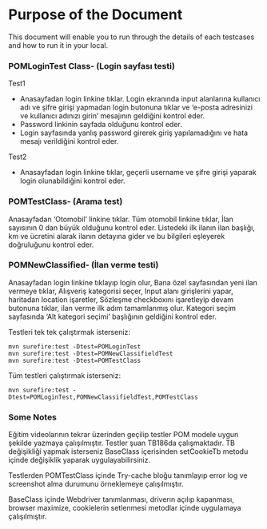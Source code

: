 # Purpose of the Document

This document will enable you to run through the details of each testcases and how to run it in your local.

### POMLoginTest Class- (Login sayfası testi)

Test1
* Anasayfadan login linkine tıklar. Login ekranında input alanlarına kullanıcı adı ve şifre girişi yapmadan login butonuna tıklar ve ‘e-posta adresinizi ve kullanıcı adınızı girin’ mesajının geldiğini kontrol eder.
* Password linkinin sayfada olduğunu kontrol eder.
* Login sayfasında yanlış password girerek giriş yapılamadığını ve hata mesajı verildiğini kontrol eder.

Test2

* Anasayfadan login linkine tıklar, 
geçerli username ve şifre girişi yaparak login olunabildiğini kontrol eder.

### POMTestClass- (Arama test)

Anasayfadan ‘Otomobil’ linkine tıklar.
Tüm otomobil linkine tıklar,
İlan sayısının 0 dan büyük olduğunu kontrol eder.
Listedeki ilk ilanın ilan başlığı, km ve ücretini alarak ilanın detayına gider ve bu bilgileri eşleyerek doğruluğunu kontrol eder.


### POMNewClassified- (İlan verme testi)

Anasayfadan login linkine tıklayıp login olur,
Bana özel sayfasından yeni ilan vermeye tıklar,
Alışveriş kategorisi seçer,
Input alanı girişlerini yapar, haritadan location işaretler,
Sözleşme checkboxını işaretleyip devam butonuna tıklar, ilan verme ilk adım tamamlanmış olur.
Kategori seçim sayfasında ‘Alt kategori seçimi’ başlığının geldiğini kontrol eder.

Testleri tek tek çalıştırmak isterseniz:
```
mvn surefire:test -Dtest=POMLoginTest
mvn surefire:test -Dtest=POMNewClassifieldTest
mvn surefire:test -Dtest=POMTestClass
```
Tüm testleri çalıştırmak isterseniz:
```
mvn surefire:test -Dtest=POMLoginTest,POMNewClassifieldTest,POMTestClass
```

### Some Notes
Eğitim videolarının tekrar üzerinden geçilip testler POM modele uygun şekilde yazmaya çalışılmıştır.
Testler şuan TB186da çalışmaktadır. TB değişikliği yapmak isterseniz BaseClass içerisinden setCookieTb metodu içinde değişiklik yaparak uygulayabilirsiniz.

Testlerden POMTestClass içinde Try-cache bloğu tanımlayıp error log ve screenshot alma durumunu örneklemeye çalışılmıştır.

BaseClass içinde Webdriver tanımlanması, driverın açılıp kapanması, browser maximize, cookielerin setlenmesi metodlar içinde uygulamaya çalışılmıştır.

